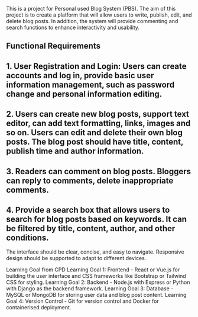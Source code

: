 This is a project for Personal used Blog System (PBS). The aim of this project is to create a platform that will allow users to write, publish, edit, and delete blog posts. In addition, the system will provide commenting and search functions to enhance interactivity and usability.

## Functional Requirements

## 1. User Registration and Login: Users can create accounts and log in, provide basic user information management, such as password change and personal information editing.

## 2. Users can create new blog posts, support text editor, can add text formatting, links, images and so on. Users can edit and delete their own blog posts. The blog post should have title, content, publish time and author information.

## 3. Readers can comment on blog posts. Bloggers can reply to comments, delete inappropriate comments.

## 4. Provide a search box that allows users to search for blog posts based on keywords. It can be filtered by title, content, author, and other conditions.

The interface should be clear, concise, and easy to navigate. Responsive design should be supported to adapt to different devices.

Learning Goal from CPD
Learning Goal 1: Frontend - React or Vue.js for building the user interface and CSS
frameworks like Bootstrap or Tailwind CSS for styling.
Learning Goal 2: Backend - Node.js with Express or Python with Django as the backend
framework.
Learning Goal 3: Database - MySQL or MongoDB for storing user data and blog post
content.
Learning Goal 4: Version Control - Git for version control and Docker for containerised
deployment.

